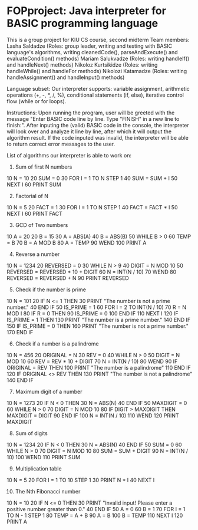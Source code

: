 # FOPproject: Java interpreter for BASIC programming language
This is a group project for KIU CS course, second midterm
Team members:
Lasha Saldadze (Roles: group leader, writing and testing with BASIC language's algorithms, writing cleanedCode(), parseAndExecute() and evaluateCondition() methods)
Mariam Salukvadze (Roles: writing handleIf() and handleNext() methods)
Nikoloz Kurtsikidze (Roles: writing handleWhile() and handleFor methods)
Nikolozi Katamadze (Roles: writing handleAssignment() and handleInput() methods)

Language subset:
Our interpreter supports: variable assignment, arithmetic operations (+, -, *, /, %), conditional statements (if, else), iterative control flow (while or for loops).

Instructions:
Upon running the program, user will be greeted with the message "Enter BASIC code line by line. Type \"FINISH\" in a new line to finish:". After inputing the (valid) BASIC code in the console, the interpreter will look over and analyze it line by line, after which it will output the algorithm result. If the code inputed was invalid, the interpreter will be able to return correct error messages to the user. 

List of algorithms our interpreter is able to work on:
1. Sum of first N numbers

10 N = 10
20 SUM = 0
30 FOR I = 1 TO N STEP 1
40 SUM = SUM + I
50 NEXT I
60 PRINT SUM

2. Factorial of N

10 N = 5
20 FACT = 1
30 FOR I = 1 TO N STEP 1
40 FACT = FACT * I
50 NEXT I
60 PRINT FACT

3. GCD of Two numbers

10 A = 20
20 B = 15
30 A = ABS(A)
40 B = ABS(B)
50 WHILE B > 0
60   TEMP = B
70   B = A MOD B
80   A = TEMP
90 WEND
100 PRINT A

4. Reverse a number

10 N = 1234
20 REVERSED = 0
30 WHILE N > 9
40  DIGIT = N MOD 10
50  REVERSED = REVERSED * 10 + DIGIT
60  N = INT(N / 10)
70 WEND
80 REVERSED = REVERSED + N
90 PRINT REVERSED

5. Check if the number is prime

10 N = 101
20 IF N <= 1 THEN 
30   PRINT "The number is not a prime number."
40 END IF
50 IS_PRIME = 1
60 FOR I = 2 TO INT(N / 10)
70   R = N MOD I
80 IF R = 0 THEN 
90   IS_PRIME = 0
100 END IF
110 NEXT I
120 IF IS_PRIME = 1 THEN 
130   PRINT "The number is a prime number."
140 END IF
150 IF IS_PRIME = 0 THEN
160   PRINT "The number is not a prime number."
170 END IF

6. Check if a number is a palindrome

10 N = 456
20 ORIGINAL = N
30 REV = 0
40 WHILE N > 0
50   DIGIT = N MOD 10
60   REV = REV * 10 + DIGIT
70   N = INT(N / 10)
80 WEND
90 IF ORIGINAL = REV THEN 
100 PRINT "The number is a palindrome"
110 END IF
120 IF ORIGINAL <> REV THEN
130 PRINT "The number is not a palindrome"
140 END IF

7. Maximum digit of a number

10 N = 1273
20 IF N < 0 THEN
30   N = ABS(N)
40 END IF
50 MAXDIGIT = 0
60 WHILE N > 0
70   DIGIT = N MOD 10
80   IF DIGIT > MAXDIGIT THEN MAXDIGIT = DIGIT 
90  END IF
100   N = INT(N / 10)
110 WEND
120 PRINT MAXDIGIT

8. Sum of digits

10 N = 1234
20 IF N < 0 THEN
30   N = ABS(N)
40 END IF
50 SUM = 0
60 WHILE N > 0
70   DIGIT = N MOD 10
80   SUM = SUM + DIGIT
90   N = INT(N / 10)
100 WEND
110 PRINT SUM

9. Multiplication table

10 N = 5
20 FOR I = 1 TO 10 STEP 1
30 PRINT N * I
40 NEXT I

10. The Nth Fibonacci number

10 N = 10
20 IF N <= 0 THEN 
30   PRINT "Invalid input! Please enter a positive number greater than 0."
40 END IF
50 A = 0
60 B = 1
70 FOR I = 1 TO N - 1 STEP 1
80 TEMP = A + B
90 A = B
100 B = TEMP
110 NEXT I
120 PRINT A


